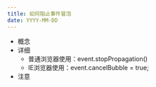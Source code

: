 ```yaml
---
title: 如何阻止事件冒泡
date: YYYY-MM-DD
---
```

- 概念
- 详细
  - 普通浏览器使用：event.stopPropagation()
  - IE浏览器使用：event.cancelBubble = true;
- 注意